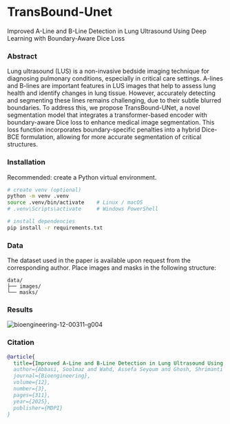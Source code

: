 # TransBound-Unet
Improved A-Line and B-Line Detection in Lung Ultrasound Using Deep Learning with Boundary-Aware Dice Loss
### Abstract
Lung ultrasound (LUS) is a non-invasive bedside imaging technique for diagnosing pulmonary conditions, especially in critical care settings. A-lines and B-lines are important features in LUS images that help to assess lung health and identify changes in lung tissue. However, accurately detecting and segmenting these lines remains challenging, due to their subtle blurred boundaries. To address this, we propose TransBound-UNet, a novel segmentation model that integrates a transformer-based encoder with boundary-aware Dice loss to enhance medical image segmentation. This loss function incorporates boundary-specific penalties into a hybrid Dice-BCE formulation, allowing for more accurate segmentation of critical structures. 

### Installation

Recommended: create a Python virtual environment.

```bash
# create venv (optional)
python -m venv .venv
source .venv/bin/activate    # Linux / macOS
# .venv\Scripts\activate     # Windows PowerShell

# install dependencies
pip install -r requirements.txt
```

### Data

The dataset used in the paper is available upon request from the corresponding author.
Place images and masks in the following structure:
```
data/
├── images/
└── masks/
```

### Results

![bioengineering-12-00311-g004](https://github.com/user-attachments/assets/f9aa8ede-4b7d-4552-a502-5852f1fd1115)

### Citation
```bibtex
@article{
  title={Improved A-Line and B-Line Detection in Lung Ultrasound Using Deep Learning with Boundary-Aware Dice Loss},
  author={Abbasi, Soolmaz and Wahd, Assefa Seyoum and Ghosh, Shrimanti and Ezzelarab, Maha and Panicker, Mahesh and Chen, Yale Tung and Jaremko, Jacob L and Hareendranathan, Abhilash},
  journal={Bioengineering},
  volume={12},
  number={3},
  pages={311},
  year={2025},
  publisher={MDPI}
}
